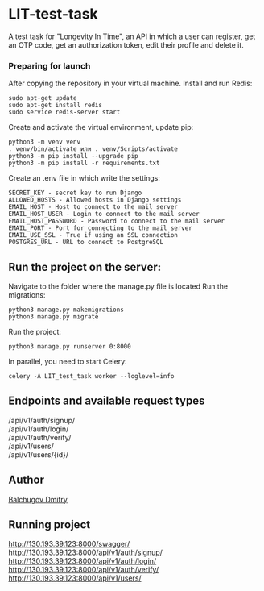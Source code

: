 # LIT-test-task
A test task for "Longevity In Time", an API in which a user can register, get an OTP code, get an authorization token, edit their profile and delete it.

### Preparing for launch
After copying the repository in your virtual machine.
Install and run Redis:
```
sudo apt-get update
sudo apt-get install redis
sudo service redis-server start
```
Create and activate the virtual environment, update pip:
```
python3 -m venv venv
. venv/bin/activate или . venv/Scripts/activate
python3 -m pip install --upgrade pip
python3 -m pip install -r requirements.txt
```
Create an .env file in which write the settings:
```
SECRET_KEY - secret key to run Django
ALLOWED_HOSTS - Allowed hosts in Django settings
EMAIL_HOST - Host to connect to the mail server
EMAIL_HOST_USER - Login to connect to the mail server
EMAIL_HOST_PASSWORD - Password to connect to the mail server
EMAIL_PORT - Port for connecting to the mail server
EMAIL_USE_SSL - True if using an SSL connection
POSTGRES_URL - URL to connect to PostgreSQL
```

## Run the project on the server:
Navigate to the folder where the manage.py file is located
Run the migrations:
```
python3 manage.py makemigrations
python3 manage.py migrate
```
Run the project:
```
python3 manage.py runserver 0:8000
```
In parallel, you need to start Celery:
```
celery -A LIT_test_task worker --loglevel=info
```


## Endpoints and available request types
/api/v1/auth/signup/ <br>
/api/v1/auth/login/ <br>
/api/v1/auth/verify/ <br>
/api/v1/users/ <br>
/api/v1/users/{id}/ <br>

## Author
[Balchugov Dmitry](https://github.com/Lickan00 "Github page")

## Running project
http://130.193.39.123:8000/swagger/  <br>
http://130.193.39.123:8000/api/v1/auth/signup/  <br>
http://130.193.39.123:8000/api/v1/auth/login/  <br>
http://130.193.39.123:8000/api/v1/auth/verify/  <br>
http://130.193.39.123:8000/api/v1/users/  <br>
